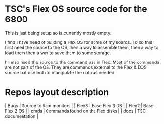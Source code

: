 # TSC's Flex OS source code for the 6800

This is just being setup so is currently mostly empty.

I find I have need of building a Flex OS for some of my boards. To do this I first need the source to the OS, then a way to assemble them, then a way to load them then a way to save them to some storage. 

I'll also need the source to the command use in Flex. Most of the commands are not part of the OS. They are commands external to the Flex & DOS source but use both to manipulate the data as needed.

# Repos layout description

| Bugs | Source to Rom monitors |
| Flex3 | Base Flex 3 OS |
| Flex2 | Base Flex 2 OS |
| cmds | Commands found on the Flex disks |
| docs | TSC documentation |

[comment]: # (Append)
[comment]: # (asn)
[comment]: # (build)
[comment]: # (cat)
[comment]: # (copy)
[comment]: # (date)
[comment]: # (delete)
[comment]: # (exec)
[comment]: # (i)
[comment]: # (jump)
[comment]: # (link)
[comment]: # (list)
[comment]: # (newdisk)
[comment]: # (o)
[comment]: # (p)
[comment]: # (print)
[comment]: # (prot)
[comment]: # (qcheck)
[comment]: # (rename)
[comment]: # (save)
[comment]: # (statrup)
[comment]: # (ttyset)
[comment]: # (verify)
[comment]: # (version)
[comment]: # (xout)
[comment]: # ()
[comment]: # (edit)
[comment]: # (asmb)
[comment]: # (build)
[comment]: # ()
[comment]: # (dir)
[comment]: # (catw)
[comment]: # (catf)
[comment]: # (verify)
[comment]: # (version)
[comment]: # (dump)
[comment]: # (n)
[comment]: # (y)
[comment]: # ()
[comment]: # (debug)
[comment]: # ()
[comment]: # (drives)
[comment]: # ()
[comment]: # (pcget)
[comment]: # (pcput)
[comment]: # (rem)
[comment]: # ()
